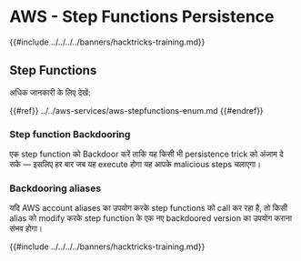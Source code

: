 # AWS - Step Functions Persistence

{{#include ../../../../banners/hacktricks-training.md}}

## Step Functions

अधिक जानकारी के लिए देखें:

{{#ref}}
../../aws-services/aws-stepfunctions-enum.md
{{#endref}}

### Step function Backdooring

एक step function को Backdoor करें ताकि यह किसी भी persistence trick को अंजाम दे सके — इसलिए हर बार जब यह execute होगा यह आपके malicious steps चलाएगा।

### Backdooring aliases

यदि AWS account aliases का उपयोग करके step functions को call कर रहा है, तो किसी alias को modify करके step function के एक नए backdoored version का उपयोग कराना संभव होगा।

{{#include ../../../../banners/hacktricks-training.md}}
